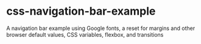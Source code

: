 # css-navigation-bar-example
 A navigation bar example using Google fonts, a reset for margins and other browser default values, CSS variables, flexbox, and transitions
